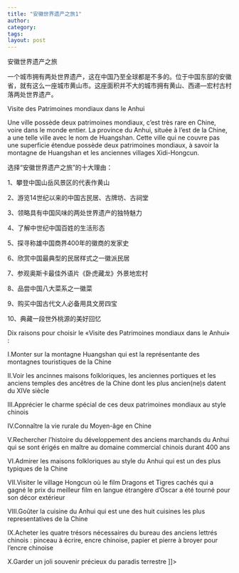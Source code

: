 ```yaml
---
title: "安徽世界遗产之旅1"
author:
category: 
tags: 
layout: post
---
```


安徽世界遗产之旅

一个城市拥有两处世界遗产，这在中国乃至全球都是不多的。位于中国东部的安徽省，就有这么一座城市黄山市。这座面积并不大的城市拥有黄山、西递—宏村古村落两处世界遗产。

Visite des Patrimoines mondiaux dans le Anhui

Une ville possède deux patrimoines mondiaux, c’est très rare en Chine, voire dans le monde entier. La province du Anhui, située à l’est de la Chine, a une telle ville avec le nom de Huangshan. Cette ville qui ne couvre pas une superficie étendue possède deux patrimoines mondiaux, à savoir la montagne de Huangshan et les anciennes villages Xidi-Hongcun.  

选择“安徽世界遗产之旅”的十大理由：

1、攀登中国山岳风景区的代表作黄山

2、游览14世纪以来的中国古民居、古牌坊、古祠堂

3、领略具有中国风味的两处世界遗产的独特魅力

4、了解中世纪中国百姓的生活形态

5、探寻称雄中国商界400年的徽商的发家史

6、欣赏中国最典型的民居样式之一徽派民居

7、参观奥斯卡最佳外语片《卧虎藏龙》外景地宏村

8、品尝中国八大菜系之一徽菜

9、购买中国古代文人必备用具文房四宝

10、典藏一段世外桃源的美好回忆

Dix raisons pour choisir le «Visite des Patrimoines mondiaux dans le Anhui» :

I.Monter sur la montagne Huangshan qui est la représentante des montagnes touristiques de la Chine

II.Voir les ancinnes maisons folkloriques, les anciennes portiques et les anciens temples des ancêtres de la Chine dont les plus ancien(ne)s datent du XIVe siècle 

III.Apprécier le charme spécial de ces deux patrimoines mondiaux au style chinois

IV.Connaître la vie rurale du Moyen-âge en Chine 

V.Rechercher l’histoire du développement des anciens marchands du Anhui qui se sont érigés en maître au domaine commercial chinois durant 400 ans

VI.Admirer les maisons folkloriques au style du Anhui qui est un des plus typiques de la Chine

VII.Visiter le village Hongcun où le film Dragons et Tigres cachés qui a gagné le prix du meilleur film en langue étrangère d’Oscar a été tourné pour son décor extérieur

VIII.Goûter la cuisine du Anhui qui est une des huit cuisines les plus representatives de la Chine

IX.Acheter les quatre trésors nécessaires du bureau des anciens lettrés chinois : pinceau à écrire, encre chinoise, papier et pierre à broyer pour l’encre chinoise

X.Garder un joli souvenir précieux du paradis terrestre ]]>

